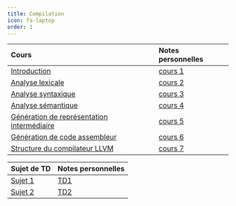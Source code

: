 ```yaml
---
title: Compilation 
icon: fa-laptop
order: 1
---
```


| Cours                                        | Notes personnelles |
| :--                                          | :--                |
| [Introduction]                               | [cours 1]          |
| [Analyse lexicale]                           | [cours 2]          |
| [Analyse syntaxique]                         | [cours 3]          |
| [Analyse sémantique]                         | [cours 4]          |
| [Génération de représentation intermédiaire] | [cours 5]          |
| [Génération de code assembleur]              | [cours 6]          |
| [Structure du compilateur LLVM]              | [cours 7]          |


| Sujet de TD     | Notes personnelles |
| :--       | :--                |
| [Sujet 1] | [TD1]              |
| [Sujet 2] | [TD2]              |


[Sujet 1]:https://moodle.bordeaux-inp.fr/pluginfile.php/149561/mod_resource/content/1/td1.pdf

[Sujet 2]:https://moodle.bordeaux-inp.fr/pluginfile.php/151721/mod_resource/content/1/td2.pdf


[TD1]:assets/md/compilation/td1
[TD2]:assets/md/compilation/td2

[cours 1]:assets/md/compilation/cours1
[cours 2]:assets/md/compilation/cours2
[cours 3]:assets/md/compilation/cours3
[cours 4]:assets/md/compilation/cours4
[cours 5]:assets/md/compilation/cours5
[cours 6]:assets/md/compilation/cours6
[cours 7]:assets/md/compilation/cours7


[Introduction]:https://moodle.bordeaux-inp.fr/pluginfile.php/20379/mod_resource/content/2/courscompilation-1.pdf

[Analyse lexicale]:https://moodle.bordeaux-inp.fr/mod/resource/view.php?id=9539

[Analyse syntaxique]:https://moodle.bordeaux-inp.fr/mod/resource/view.php?id=9540
[Analyse sémantique]:https://moodle.bordeaux-inp.fr/mod/resource/view.php?id=9541
[Génération de représentation intermédiaire]:https://moodle.bordeaux-inp.fr/mod/resource/view.php?id=9542
[Génération de code assembleur]:https://moodle.bordeaux-inp.fr/mod/resource/view.php?id=9543
[Structure du compilateur LLVM]:https://moodle.bordeaux-inp.fr/mod/resource/view.php?id=21304

